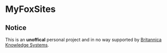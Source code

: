 # MyFoxSites


## Notice
This is an **unoffical** personal project and in no way supported by [Britannica Knowledge Systems](https://www.britannica-ks.com).
